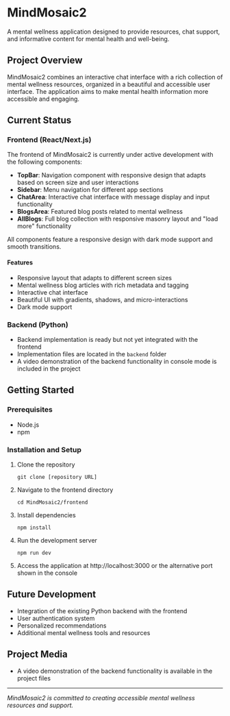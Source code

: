 # MindMosaic2

A mental wellness application designed to provide resources, chat support, and informative content for mental health and well-being.

## Project Overview

MindMosaic2 combines an interactive chat interface with a rich collection of mental wellness resources, organized in a beautiful and accessible user interface. The application aims to make mental health information more accessible and engaging.

## Current Status

### Frontend (React/Next.js)
The frontend of MindMosaic2 is currently under active development with the following components:

- **TopBar**: Navigation component with responsive design that adapts based on screen size and user interactions
- **Sidebar**: Menu navigation for different app sections
- **ChatArea**: Interactive chat interface with message display and input functionality
- **BlogsArea**: Featured blog posts related to mental wellness
- **AllBlogs**: Full blog collection with responsive masonry layout and "load more" functionality

All components feature a responsive design with dark mode support and smooth transitions.

#### Features
- Responsive layout that adapts to different screen sizes
- Mental wellness blog articles with rich metadata and tagging
- Interactive chat interface
- Beautiful UI with gradients, shadows, and micro-interactions
- Dark mode support

### Backend (Python)
- Backend implementation is ready but not yet integrated with the frontend
- Implementation files are located in the `backend` folder
- A video demonstration of the backend functionality in console mode is included in the project

## Getting Started

### Prerequisites
- Node.js
- npm

### Installation and Setup

1. Clone the repository
   ```
   git clone [repository URL]
   ```

2. Navigate to the frontend directory
   ```
   cd MindMosaic2/frontend
   ```

3. Install dependencies
   ```
   npm install
   ```

4. Run the development server
   ```
   npm run dev
   ```

5. Access the application at http://localhost:3000 or the alternative port shown in the console

## Future Development

- Integration of the existing Python backend with the frontend
- User authentication system
- Personalized recommendations
- Additional mental wellness tools and resources

## Project Media

- A video demonstration of the backend functionality is available in the project files

---

*MindMosaic2 is committed to creating accessible mental wellness resources and support.* 